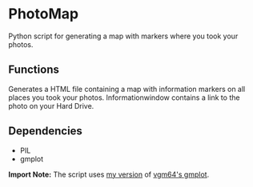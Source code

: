 # PhotoMap
Python script for generating a map with markers where you took your photos.

## Functions
Generates a HTML file containing a map with information markers on all places you took your
photos. Informationwindow contains a link to the photo on your Hard Drive.

## Dependencies
+ PIL
+ gmplot

__Import Note:__
The script uses [my version](https://github.com/derlorenz/gmplot) of  [vgm64's gmplot](https://github.com/vgm64/gmplot).
